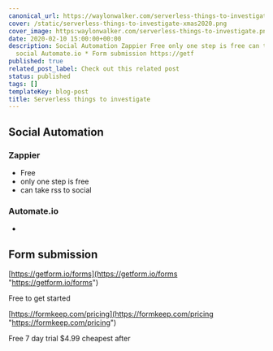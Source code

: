 ```yaml
---
canonical_url: https://waylonwalker.com/serverless-things-to-investigate
cover: /static/serverless-things-to-investigate-xmas2020.png
cover_image: https:waylonwalker.com/serverless-things-to-investigate.png
date: 2020-02-10 15:00:00+00:00
description: Social Automation Zappier Free only one step is free can take rss to
  social Automate.io * Form submission https://getf
published: true
related_post_label: Check out this related post
status: published
tags: []
templateKey: blog-post
title: Serverless things to investigate
---
```


## Social Automation

### Zappier

* Free
* only one step is free
* can take rss to social

### Automate.io

*

## Form submission

[https://getform.io/forms](https://getform.io/forms "https://getform.io/forms")

Free to get started

[https://formkeep.com/pricing](https://formkeep.com/pricing "https://formkeep.com/pricing")

Free 7 day trial $4.99 cheapest after